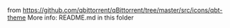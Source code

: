 from https://github.com/qbittorrent/qBittorrent/tree/master/src/icons/qbt-theme
More info: README.md in this folder